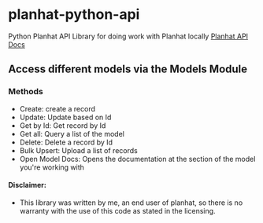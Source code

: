 # planhat-python-api
Python Planhat API Library for doing work with Planhat locally
[Planhat API Docs](https://docs.planhat.com/#introduction)

## Access different models via the Models Module

### Methods 
- Create: create a record 
- Update: Update based on Id
- Get by Id: Get record by Id
- Get all: Query a list of the model 
- Delete: Delete a record by Id
- Bulk Upsert: Upload a list of records 
- Open Model Docs: Opens the documentation at the section of the model you're working with

#### Disclaimer: 
- This library was written by me, an end user of planhat, so there is no warranty with the use of this code as stated in the licensing.
